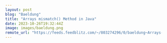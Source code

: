 ```yaml
---
layout: post
blog: "Baeldung"
title: "Arrays mismatch() Method in Java"
date: 2023-10-26T19:32:44Z
image: images/baeldung.png
remote_url: "https://feeds.feedblitz.com/~/803274296/0/baeldung~Arrays-mismatch-Method-in-Java"
---
```

